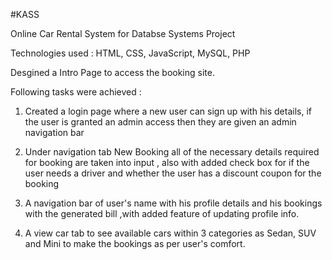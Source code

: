 #KASS

Online Car Rental System for Databse Systems Project

Technologies used : HTML, CSS, JavaScript, MySQL, PHP

Desgined a Intro Page to access the booking site.

Following tasks were achieved : 

1) Created a login page where a new user can sign up with his details, if the user is granted an admin access then they are given an admin navigation bar

2) Under navigation tab New Booking all of the necessary details required for booking are taken into input , also with added check box for if the user needs a driver and whether the user has a discount coupon for the booking

3) A navigation bar of user's name with his profile details and his bookings with the generated bill ,with added feature of updating profile info.

4) A view car tab to see available cars within 3 categories as Sedan, SUV and Mini to make the bookings as per user's comfort.


